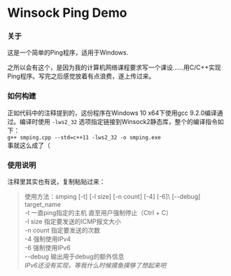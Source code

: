 # Winsock Ping Demo  

### 关于  

  这是一个简单的Ping程序，适用于Windows.  

之所以会有这个，是因为我的计算机网络课程要求写一个课设……用C/C++实现Ping程序。写完之后感觉放着有点浪费，遂上传过来。  

### 如何构建

  正如代码中的注释提到的，这份程序在Windows 10 x64下使用gcc 9.2.0编译通过。编译时使用 `-lws2_32` 选项指定链接到Winsock2静态库，整个的编译指令如下：  
  `g++ smping.cpp --std=c++11 -lws2_32 -o smping.exe`  
  事就这么成了（

### 使用说明

  注释里其实也有说，复制粘贴过来：  
  > 使用方法：smping \[-t\] \[-l size\] \[-n count\] \[-4\] \[-6]\ \[--debug\] target_name  
  > -t 一直ping指定的主机 直至用户强制停止（Ctrl + C）  
  > -l size 指定要发送的ICMP报文大小  
  > -n count 指定要发送的次数  
  > -4 强制使用IPv4  
  > -6 强制使用IPv6  
  > --debug 输出用于debug的额外信息  
  *IPv6还没有实现，等我什么时候摸鱼摸够了想起来吧*
